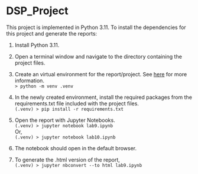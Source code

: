 # DSP_Project

This project is implemented in Python 3.11. To install the dependencies for this project and generate the reports:

1. Install Python 3.11.
2. Open a terminal window and navigate to the directory containing the project files. 
2. Create an virtual environment for the report/project. See [here](https://docs.python.org/3/library/venv.html) for more information.  
`> python -m venv .venv`
4. In the newly created environment, install the required packages from the requirements.txt file included with the project files.  
`(.venv) > pip install -r requirements.txt`
5. Open the report with Jupyter Notebooks.  
`(.venv) > jupyter notebook lab9.ipynb`  
Or,  
`(.venv) > jupyter notebook lab10.ipynb`
6. The notebook should open in the default browser. 

7. To generate the .html version of the report,  
`(.venv) > jupyter nbconvert --to html lab9.ipynb`

